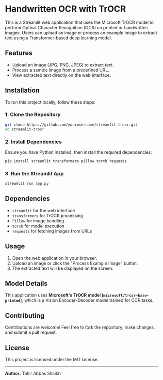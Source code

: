 # Handwritten OCR with TrOCR

This is a Streamlit web application that uses the Microsoft TrOCR model to perform Optical Character Recognition (OCR) on printed or handwritten images. Users can upload an image or process an example image to extract text using a Transformer-based deep learning model.

## Features
- Upload an image (JPG, PNG, JPEG) to extract text.
- Process a sample image from a predefined URL.
- View extracted text directly on the web interface.

## Installation
To run this project locally, follow these steps:

### 1. Clone the Repository
```bash
git clone https://github.com/yourusername/streamlit-trocr.git
cd streamlit-trocr
```

### 2. Install Dependencies
Ensure you have Python installed, then install the required dependencies:
```bash
pip install streamlit transformers pillow torch requests
```

### 3. Run the Streamlit App
```bash
streamlit run app.py
```

## Dependencies
- `streamlit` for the web interface
- `transformers` for TrOCR processing
- `Pillow` for image handling
- `torch` for model execution
- `requests` for fetching images from URLs

## Usage
1. Open the web application in your browser.
2. Upload an image or click the "Process Example Image" button.
3. The extracted text will be displayed on the screen.

## Model Details
This application uses **Microsoft's TrOCR model (`microsoft/trocr-base-printed`)**, which is a Vision Encoder-Decoder model trained for OCR tasks.

## Contributing
Contributions are welcome! Feel free to fork the repository, make changes, and submit a pull request.

## License
This project is licensed under the MIT License.

---
**Author:** Tahir Abbas Shaikh

